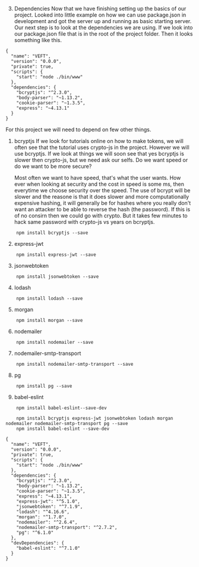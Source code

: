 3. Dependencies
Now that we have finishing setting up the basics of our project. Looked into little example on how we can use package.json in development and got the server up and running as basic starting server. Our next step is to look at the dependencies we are using. If we look into our package.json file that is in the root of the project folder. Then it looks something like this. 


```
{
  "name": "VEFT",
  "version": "0.0.0",
  "private": true,
  "scripts": {
    "start": "node ./bin/www"
  },
  "dependencies": {
    "bcryptjs": "^2.3.0",
    "body-parser": "~1.13.2",
    "cookie-parser": "~1.3.5",
    "express": "~4.13.1"
  }
}
```
For this project we will need to depend on few other things.

1.  bcryptjs
    If we look for tutorials online on how to make tokens, we will often see that the tutorial uses crypto-js in the project. However we will use bcryptjs. If we look at things we will soon see that yes bcryptjs is slower then crypto-js, but we need ask our selfs. Do we want speed or do we want to be more secure? 

    Most often we want to have speed, that's what the user wants. How ever when looking at security and the cost in speed is some ms, then everytime we choose security over the speed. The use of bcrypt will be slower and the reasone is that it does slower and more computationally expensive hashing, it will generally be for hashes where you really don't want an attacker to be able to reverse the hash (the password). If this is of no consirn then we could go with crypto. But it takes few minutes to hack same password with crypto-js vs years on bcryptjs. 

```
    npm install bcryptjs --save
```


2. express-jwt

```
    npm install express-jwt --save
```
3. jsonwebtoken

```
    npm install jsonwebtoken --save
```
4. lodash

```
    npm install lodash --save
```
5. morgan

```
    npm install morgan --save
```
6. nodemailer

```
    npm install nodemailer --save
```
7. nodemailer-smtp-transport

```
    npm install nodemailer-smtp-transport --save
```
8. pg

```
    npm install pg --save
```
9. babel-eslint
```
    npm install babel-eslint--save-dev
```





```
    npm install bcryptjs express-jwt jsonwebtoken lodash morgan nodemailer nodemailer-smtp-transport pg --save
    npm install babel-eslint --save-dev
```


```
{
  "name": "VEFT",
  "version": "0.0.0",
  "private": true,
  "scripts": {
    "start": "node ./bin/www"
  },
  "dependencies": {
    "bcryptjs": "^2.3.0",
    "body-parser": "~1.13.2",
    "cookie-parser": "~1.3.5",
    "express": "~4.13.1",
    "express-jwt": "^5.1.0",
    "jsonwebtoken": "^7.1.9",
    "lodash": "^4.16.6",
    "morgan": "^1.7.0",
    "nodemailer": "^2.6.4",
    "nodemailer-smtp-transport": "^2.7.2",
    "pg": "^6.1.0"
  },
  "devDependencies": {
    "babel-eslint": "^7.1.0"
  }
}
```